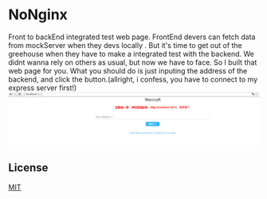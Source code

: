 

# NoNginx

Front to backEnd integrated test web page.
FrontEnd devers can fetch data from mockServer when they devs locally . But it's time to get out of the greehouse when they have to make a integrated test with the backend. We didnt wanna rely on others as usual, but now we have to face.
So I built that web page for you.  What you should do is just inputing the address of the backend, and click the button.(allright, i confess, you have to connect to my express server first!)
![image](https://github.com/azl397985856/NoNginx/raw/master/clip.png)

## License

  [MIT](LICENSE)
